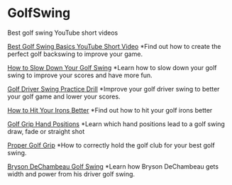 # GolfSwing
Best golf swing YouTube short videos

<a href="https://www.youtube.com/shorts/hWKyx46FAt4">Best Golf Swing Basics YouTube Short Video</a>
*Find out how to create the perfect golf backswing to improve your game.

<a href="https://www.youtube.com/watch?v=__rAN2VcAmA">How to Slow Down Your Golf Swing</a>
*Learn how to slow down your golf swing to improve your scores and have more fun.

<a href="https://www.youtube.com/shorts/ivsbDWW1n8U">Golf Driver Swing Practice Drill</a>
*Improve your golf driver swing to better your golf game and lower your scores.

<a href="https://www.youtube.com/shorts/P_OX8GDrYu8">How to Hit Your Irons Better</a>
*Find out how to hit your golf irons better

<a href="https://www.youtube.com/shorts/9wxog4tJEpQ">Golf Grip Hand Positions</a>
*Learn which hand positions lead to a golf swing draw, fade or straight shot

<a href="https://www.youtube.com/shorts/mYlaYYjU7CI">Proper Golf Grip</a>
*How to correctly hold the golf club for your best golf swing.

<a href="https://www.youtube.com/shorts/s4tFPPEdw80">Bryson DeChambeau Golf Swing</a>
*Learn how Bryson DeChambeau gets width and power from his driver golf swing.
